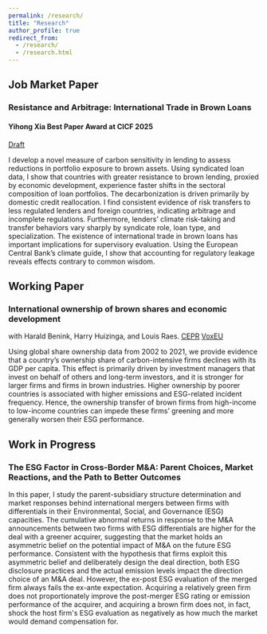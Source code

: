 ```yaml
---
permalink: /research/
title: "Research"
author_profile: true
redirect_from: 
  - /research/
  - /research.html
---
```

## Job Market Paper
### Resistance and Arbitrage: International Trade in Brown Loans
#### Yihong Xia Best Paper Award at CICF 2025
[Draft](https://www.dropbox.com/scl/fi/tjsxnh5b5ed22gdv86mi6/JMP_latest.pdf?rlkey=7li1u3eos0v79ehynfhb3dxe8&st=pwfz3wzx&dl=0)

I develop a novel measure of carbon sensitivity in lending to assess reductions in portfolio exposure to brown assets. Using syndicated loan data, I show that countries with greater resistance to brown lending, proxied by economic development, experience faster shifts in the sectoral composition of loan portfolios. The decarbonization is driven primarily by domestic credit reallocation. I find consistent evidence of risk transfers to less regulated lenders and foreign countries, indicating arbitrage and incomplete regulations. Furthermore, lenders’ climate risk-taking and transfer behaviors vary sharply by syndicate role, loan type, and specialization. The existence of international trade in brown loans has important implications for supervisory evaluation. Using the European Central Bank’s climate guide, I show that accounting for regulatory leakage reveals effects contrary to common wisdom.
<br/>


## Working Paper
### International ownership of brown shares and economic development
with Harald Benink, Harry Huizinga, and Louis Raes. [CEPR](https://cepr.org/publications/dp18856) [VoxEU](https://cepr.org/voxeu/columns/international-trade-brown-shares-and-economic-development)

Using global share ownership data from 2002 to 2021, we provide evidence that a country’s ownership share of carbon-intensive firms declines with its GDP per capita. This effect is primarily driven by investment managers that invest on behalf of others and long-term investors, and it is stronger for larger firms and firms in brown industries. Higher ownership by poorer countries is associated with higher emissions and ESG-related incident frequency. Hence, the ownership transfer of brown firms from high-income to low-income countries can impede these firms’ greening and more generally worsen their ESG performance.
<br/>


## Work in Progress
### The ESG Factor in Cross-Border M&A: Parent Choices, Market Reactions, and the Path to Better Outcomes
In this paper, I study the parent-subsidiary structure determination and market responses behind international mergers between firms with differentials in their Environmental, Social, and Governance (ESG) capacities. The cumulative abnormal returns in response to the M&A announcements between two firms with ESG differentials are higher for the deal with a greener acquirer, suggesting that the market holds an asymmetric belief on the potential impact of M&A on the future ESG performance. Consistent with the hypothesis that firms exploit this asymmetric belief and deliberately design the deal direction, both ESG disclosure practices and the actual emission levels impact the direction choice of an M&A deal. However, the ex-post ESG evaluation of the merged firm always fails the ex-ante expectation. Acquiring a relatively green firm does not proportionately improve the post-merger ESG rating or emission performance of the acquirer, and acquiring a brown firm does not, in fact, shock the host firm's ESG evaluation as negatively as how much the market would demand compensation for.


